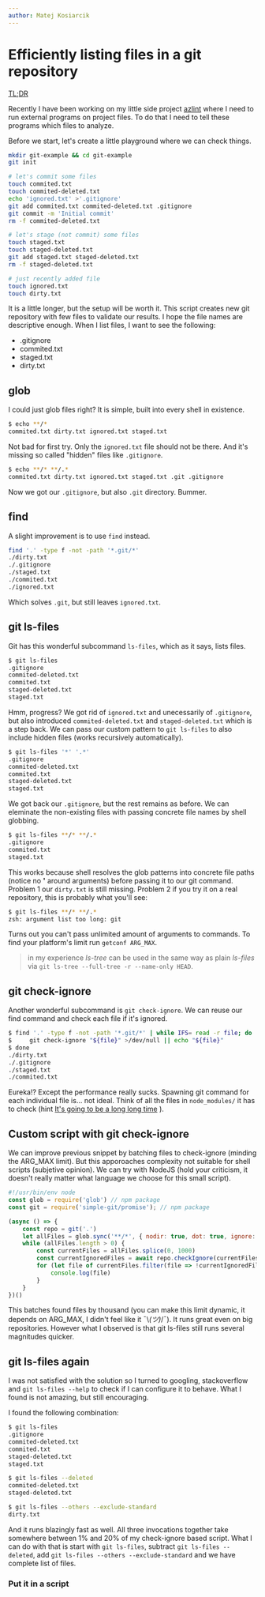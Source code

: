 ```yaml
---
author: Matej Kosiarcik
---
```

# Efficiently listing files in a git repository

[TL;DR](#put-it-in-a-script)

Recently I have been working on my little side project
[azlint](https://github.com/matejkosiarcik/azlint) where I need to run external
programs on project files.
To do that I need to tell these programs which files to analyze.

Before we start, let's create a little playground where we can check things.

```bash
mkdir git-example && cd git-example
git init

# let's commit some files
touch commited.txt
touch commited-deleted.txt
echo 'ignored.txt' >'.gitignore'
git add commited.txt commited-deleted.txt .gitignore
git commit -m 'Initial commit'
rm -f commited-deleted.txt

# let's stage (not commit) some files
touch staged.txt
touch staged-deleted.txt
git add staged.txt staged-deleted.txt
rm -f staged-deleted.txt

# just recently added file
touch ignored.txt
touch dirty.txt
```

It is a little longer, but the setup will be worth it.
This script creates new git repository with few files to validate our results.
I hope the file names are descriptive enough.
When I list files, I want to see the following:

- .gitignore
- commited.txt
- staged.txt
- dirty.txt

## glob

I could just glob files right?
It is simple, built into every shell in existence.

```bash
$ echo **/*
commited.txt dirty.txt ignored.txt staged.txt
```

Not bad for first try.
Only the `ignored.txt` file should not be there. And it's missing so called
"hidden" files like `.gitignore`.

```bash
$ echo **/* **/.*
commited.txt dirty.txt ignored.txt staged.txt .git .gitignore
```

Now we got our `.gitignore`, but also `.git` directory.
Bummer.

## find

A slight improvement is to use `find` instead.

```bash
find '.' -type f -not -path '*.git/*'
./dirty.txt
./.gitignore
./staged.txt
./commited.txt
./ignored.txt
```

Which solves `.git`, but still leaves `ignored.txt`.

## git ls-files

Git has this wonderful subcommand `ls-files`, which as it says, lists files.

```bash
$ git ls-files
.gitignore
commited-deleted.txt
commited.txt
staged-deleted.txt
staged.txt
```

Hmm, progress?
We got rid of `ignored.txt` and unecessarily of `.gitignore`, but also
introduced `commited-deleted.txt` and `staged-deleted.txt` which is a step back.
We can pass our custom pattern to `git ls-files` to also include hidden files
(works recursively automatically).

```bash
$ git ls-files '*' '.*'
.gitignore
commited-deleted.txt
commited.txt
staged-deleted.txt
staged.txt
```

We got back our `.gitignore`, but the rest remains as before.
We can eleminate the non-existing files with passing concrete file names by
shell globbing.

```bash
$ git ls-files **/* **/.*
.gitignore
commited.txt
staged.txt
```

This works because shell resolves the glob patterns into concrete file paths
(notice no **\'** around arguments) before passing it to our git command.
Problem 1 our `dirty.txt` is still missing.
Problem 2 if you try it on a real repository, this is probably what you'll see:

```bash
$ git ls-files **/* **/.*
zsh: argument list too long: git
```

Turns out you can't pass unlimited amount of arguments to commands. <!-- TODO: put footnote -->
To find your platform's limit run `getconf ARG_MAX`.

> in my experience *ls-tree* can be used in the same way as plain *ls-files*
via `git ls-tree --full-tree -r --name-only HEAD`.

## git check-ignore

Another wonderful subcommand is `git check-ignore`.
We can reuse our find command and check each file if it's ignored.

```bash
$ find '.' -type f -not -path '*.git/*' | while IFS= read -r file; do
$     git check-ignore "${file}" >/dev/null || echo "${file}"
$ done
./dirty.txt
./.gitignore
./staged.txt
./commited.txt
```

Eureka!?
Except the performance really sucks.
Spawning git command for each individual file is... not ideal.
Think of all the files in `node_modules/` it has to check (hint
[It's going to be a long long time](https://www.youtube.com/watch?v=BdEe5SpdIuo)
).

## Custom script with git check-ignore

We can improve previous snippet by batching files to check-ignore
(minding the ARG\_MAX limit).
But this apporoaches complexity not suitable for shell scripts
(subjetive opinion).
We can try with NodeJS (hold your criticism, it doesn't really matter what
language we choose for this small script).

```js
#!/usr/bin/env node
const glob = require('glob') // npm package
const git = require('simple-git/promise'); // npm package

(async () => {
    const repo = git('.')
    let allFiles = glob.sync('**/*', { nodir: true, dot: true, ignore: '.git/**/*' })
    while (allFiles.length > 0) {
        const currentFiles = allFiles.splice(0, 1000)
        const currentIgnoredFiles = await repo.checkIgnore(currentFiles)
        for (let file of currentFiles.filter(file => !currentIgnoredFiles.includes(file))) {
            console.log(file)
        }
    }
})()
```

This batches found files by thousand (you can make this limit dynamic, it
depends on ARG\_MAX, I didn't feel like it ¯\\_(ツ)_/¯).
It runs great even on big repositories.
However what I observed is that git ls-files still runs several magnitudes quicker.

## git ls-files again

I was not satisfied with the solution so I turned to googling, stackoverflow and
`git ls-files --help` to check if I can configure it to behave.
What I found is not amazing, but still encouraging.

I found the following combination:

```sh
$ git ls-files
.gitignore
commited-deleted.txt
commited.txt
staged-deleted.txt
staged.txt
```

```sh
$ git ls-files --deleted
commited-deleted.txt
staged-deleted.txt
```

```sh
$ git ls-files --others --exclude-standard
dirty.txt
```

And it runs blazingly fast as well.
All three invocations together take somewhere between 1% and 20% of my
check-ignore based script.
What I can do with that is start with `git ls-files`, subtract
`git ls-files --deleted`, add `git ls-files --others --exclude-standard` and we
have complete list of files.

### Put it in a script

<!-- TODO: make new js script -->
